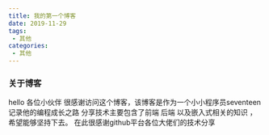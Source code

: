 ```yaml
---
title: 我的第一个博客
date: 2019-11-29
tags:
 - 其他
categories:
 - 其他
---
```


### 关于博客
hello 各位小伙伴 很感谢访问这个博客，该博客是作为一个小小程序员seventeen记录他的编程成长之路
分享技术主要包含了前端 后端 以及嵌入式相关的知识 ，希望能够坚持下去。
在此很感谢github平台各位大佬们的技术分享

